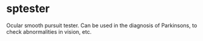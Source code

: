 # sptester
Ocular smooth pursuit tester. Can be used in the diagnosis of Parkinsons, to check abnormalities in vision, etc.
